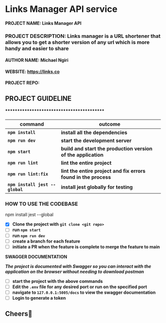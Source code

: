 <!-- @format -->

# Links Manager API service

#### PROJECT NAME: Links Manager API

### PROJECT DESCRIPTION: Links manager is a URL shortener that allows you to get a shorter version of any url which is more handy and easier to share

#### AUTHOR NAME: Michael Ngiri

#### WEBSITE: https://links.co

#### PROJECT REPO:

## PROJECT GUIDELINE

#### \***\*\*\*\*\*\*\***\*\*\*\*\***\*\*\*\*\*\*\***\*\***\*\*\*\*\*\*\***\*\*\*\*\***\*\*\*\*\*\*\***

| **command**                     | **outcome**                                                     |
| ------------------------------- | --------------------------------------------------------------- |
| **`npm install`**               | **install all the dependencies**                                |
| **`npm run dev`**               | **start the development server**                                |
| **`npm start`**                 | **build and start the production version of the application**   |
| **`npm run lint`**              | **lint the entire project**                                     |
| **`npm run lint:fix`**          | **lint the entire project and fix errors found in the process** |
| **`npm install jest --global`** | **install jest globally for testing**                           |

### HOW TO USE THE CODEBASE

npm install jest --global

- [x] **Clone the project with `git clone <git repo>`**
- [ ] **run `npm start`**
- [ ] **run `npm run dev`**
- [ ] **create a branch for each feature**
- [ ] **initiate a PR when the feature is complete to merge the feature to main**

**SWAGGER DOCUMENTATION**

**_The project is documented with Swagger so you can interact with the application on the browser without needing to download postman_**

- [ ] **start the project with the above commands**
- [ ] **Edit the `.env` file for any desired port or run on the specified port**
- [ ] **navigate to `127.0.0.1:5005/docs` to view the swagger documentation**
- [ ] **Login to generate a token**

## Cheers:beer:
